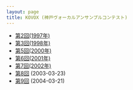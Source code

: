 ```yaml
---
layout: page
title: KOVOX (神戸ヴォーカルアンサンブルコンテスト)
---
```

-   [第2回(1997年)](kovox-1997/)
-   [第3回(1998年)](kovox-1998/)
-   [第5回(2000年)](kovox-2000/)
-   [第6回(2001年)](kovox-2001/)
-   [第7回(2002年)](kovox-2002/)
-   [第8回](kovox-2003-0323/) (2003-03-23)
-   [第9回](kovox-2004-0321/) (2004-03-21)
